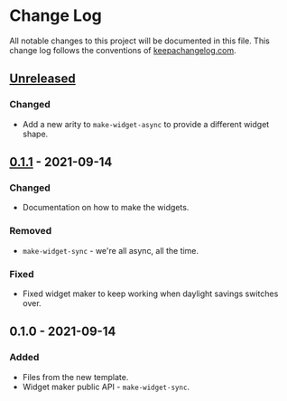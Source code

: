 # Change Log
All notable changes to this project will be documented in this file. This change log follows the conventions of [keepachangelog.com](http://keepachangelog.com/).

## [Unreleased]
### Changed
- Add a new arity to `make-widget-async` to provide a different widget shape.

## [0.1.1] - 2021-09-14
### Changed
- Documentation on how to make the widgets.

### Removed
- `make-widget-sync` - we're all async, all the time.

### Fixed
- Fixed widget maker to keep working when daylight savings switches over.

## 0.1.0 - 2021-09-14
### Added
- Files from the new template.
- Widget maker public API - `make-widget-sync`.

[Unreleased]: https://sourcehost.site/your-name/web-dev/compare/0.1.1...HEAD
[0.1.1]: https://sourcehost.site/your-name/web-dev/compare/0.1.0...0.1.1
